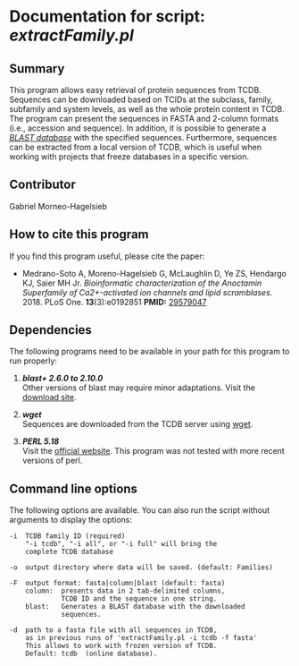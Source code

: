 # Documentation for script: _extractFamily.pl_

## Summary
This program allows easy retrieval of protein sequences from TCDB. Sequences can be downloaded based on TCIDs at the subclass, family, subfamily and system levels, as well as the whole protein content in TCDB. The program can present the sequences in FASTA and 2-column formats (i.e., accession and sequence). In addition, it is possible to generate a [_BLAST database_](https://blast.ncbi.nlm.nih.gov/Blast.cgi?PAGE_TYPE=BlastDocs&DOC_TYPE=Download) with the specified sequences. Furthermore, sequences can be extracted from a local version of TCDB, which is useful when working with projects that freeze databases in a specific version.

## Contributor
Gabriel Morneo-Hagelsieb


## How to cite this program
If you find this program useful, please cite the paper:  

  * Medrano-Soto A, Moreno-Hagelsieb G, McLaughlin D, Ye ZS, Hendargo KJ, Saier MH Jr. _Bioinformatic characterization of the Anoctamin Superfamily of Ca2+-activated ion channels and lipid scramblases._  2018. PLoS One. **13**(3):e0192851  **PMID:** [29579047](https://www.ncbi.nlm.nih.gov/pubmed/?term=29579047)  


## Dependencies
The following programs need to be available in your path for this 
program to run properly:

1. **_blast+ 2.6.0 to 2.10.0_**  
Other versions of blast may require minor adaptations. Visit the
[download site](https://blast.ncbi.nlm.nih.gov/Blast.cgi?PAGE_TYPE=BlastDocs&DOC_TYPE=Download). 

2. **_wget_**  
Sequences are downloaded from the TCDB server using [wget](https://www.gnu.org/software/wget).

3. **_PERL 5.18_**  
Visit the [official website](https://www.perl.org/). This program 
was not tested with more recent versions of perl.


## Command line options
The following options are available. You can also run the 
script without arguments to display the options:

    -i  TCDB family ID (required)
        "-i tcdb", "-i all", or "-i full" will bring the
        complete TCDB database
        
    -o  output directory where data will be saved. (default: Families) 
    
    -F  output format: fasta|column|blast (default: fasta)
        column:  presents data in 2 tab-delimited columns,
                 TCDB ID and the sequence in one string.
        blast:   Generates a BLAST database with the downloaded
                 sequences.
                 
    -d  path to a fasta file with all sequences in TCDB,
        as in previous runs of 'extractFamily.pl -i tcdb -f fasta'
        This allows to work with frozen version of TCDB.
        Default: tcdb  (online database).

